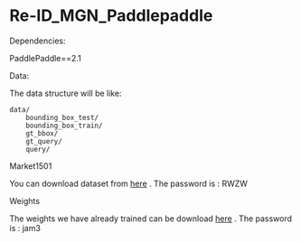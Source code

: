 # Re-ID_MGN_Paddlepaddle

Dependencies:

PaddlePaddle==2.1

Data:

The data structure will be like:

```
data/
    bounding_box_test/
    bounding_box_train/
    gt_bbox/
    gt_query/
    query/
```

Market1501

You can download dataset from [here](https://pan.baidu.com/s/1FMTwQq9NTXDTxjGwMTj5sA ) .  The password is : RWZW


Weights

The weights we have already trained can be download [here](https://pan.baidu.com/s/1c-Oavx-caqxXvthe-VtvOg ) .     The password is : jam3
